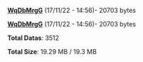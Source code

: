 [**WqDbMrgG**](/data/WqDbMrgG.txt) (17/11/22 - 14:56)- 20703 bytes

[**WqDbMrgG**](/data/WqDbMrgG.txt) (17/11/22 - 14:56)- 20703 bytes

**Total Datas**: 3512

**Total Size**: 19.29 MB / 19.3 MB